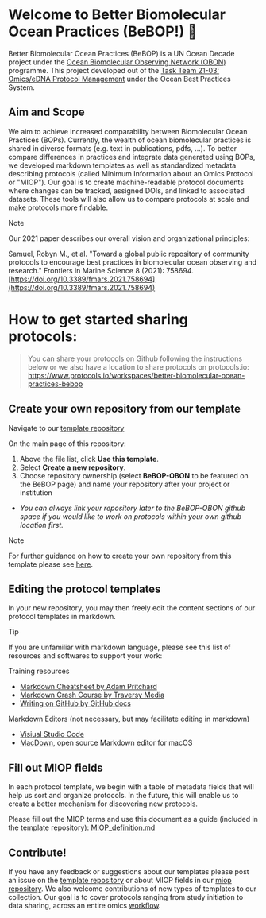 # Welcome to Better Biomolecular Ocean Practices (BeBOP!) 👋

Better Biomolecular Ocean Practices (BeBOP) is a UN Ocean Decade project under the [Ocean Biomolecular Observing Network (OBON)](https://www.obon-ocean.org/) programme. This project developed out of the [Task Team 21-03: Omics/eDNA Protocol Management](https://www.oceanbestpractices.org/about/task-teams/obps-task-team-21-03-omics-edna-protocol-management/) under the Ocean Best Practices System.

## Aim and Scope
We aim to achieve increased comparability between Biomolecular Ocean Practices (BOPs). Currently, the wealth of ocean biomolecular practices is shared in diverse formats (e.g. text in publications, pdfs, ...). To better compare differences in practices and integrate data generated using BOPs, we developed markdown templates as well as standardized metadata describing protocols (called Minimum Information about an Omics Protocol or "MIOP"). Our goal is to create machine-readable protocol documents where changes can be tracked, assigned DOIs, and linked to associated datasets. These tools will also allow us to compare protocols at scale and make protocols more findable.

> [!NOTE]
> Our 2021 paper describes our overall vision and organizational principles:
> 
> Samuel, Robyn M., et al. "Toward a global public repository of community protocols to encourage best practices in biomolecular ocean observing and research." Frontiers in Marine Science 8 (2021): 758694. [https://doi.org/10.3389/fmars.2021.758694](https://doi.org/10.3389/fmars.2021.758694)

# How to get started sharing protocols:

> You can share your protocols on Github following the instructions below or we also have a location to share protocols on protocols.io: https://www.protocols.io/workspaces/better-biomolecular-ocean-practices-bebop

## Create your own repository from our template

Navigate to our [template repository](https://github.com/BeBOP-OBON/0_protocol_collection_template)

On the main page of this repository:
1. Above the file list, click **Use this template**.
2. Select **Create a new repository**.
3. Choose repository ownership (select **BeBOP-OBON** to be featured on the BeBOP page) and name your repository after your project or institution
- *You can always link your repository later to the BeBOP-OBON github space if you would like to work on protocols within your own github location first.*
> [!NOTE]
> 
> For further guidance on how to create your own repository from this template please see [here](https://docs.github.com/en/repositories/creating-and-managing-repositories/creating-a-repository-from-a-template).

## Editing the protocol templates

In your new repository, you may then freely edit the content sections of our protocol templates in markdown. 

> [!TIP]
> If you are unfamiliar with markdown language, please see this list of resources and softwares to support your work:
> 
> Training resources
> - [Markdown Cheatsheet by Adam Pritchard](https://github.com/adam-p/markdown-here/wiki/Markdown-Cheatsheet)
> - [Markdown Crash Course by Traversy Media](https://youtu.be/HUBNt18RFbo) 
> - [Writing on GitHub by GitHub docs](https://docs.github.com/en/get-started/writing-on-github)
> 
> Markdown Editors (not necessary, but may facilitate editing in markdown)
> - [Visiual Studio Code](https://code.visualstudio.com/Docs/languages/markdown)
> - [MacDown](https://macdown.uranusjr.com), open source Markdown editor for macOS

## Fill out MIOP fields

In each protocol template, we begin with a table of metadata fields that will help us sort and organize protocols. In the future, this will enable us to create a better mechanism for discovering new protocols.

Please fill out the MIOP terms and use this document as a guide (included in the template repository): [MIOP_definition.md](https://github.com/BeBOP-OBON/0_protocol_collection_template/blob/main/MIOP_definition.md)

## Contribute!

If you have any feedback or suggestions about our templates please post an issue on the [template repository](https://github.com/BeBOP-OBON/0_protocol_collection_template/issues) or about MIOP fields in our [miop repository](https://github.com/BeBOP-OBON/miop/issues). We also welcome contributions of new types of templates to our collection. Our goal is to cover protocols ranging from study initiation to data sharing, across an entire omics [workflow](https://www.frontiersin.org/files/Articles/758694/fmars-08-758694-HTML-r1/image_m/fmars-08-758694-g001.jpg).
